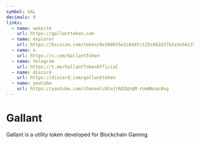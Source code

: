 ```yaml
---
symbol: GAL
decimals: 9
links:
  - name: website
    url: https://gallanttoken.com
  - name: explorer
    url: https://bscscan.com/token/0x580655e2c6d4fc125c0b2d37b2a3e56219bf9f78
  - name: x
    url: https://x.com/GallantToken
  - name: telegram
    url: https://t.me/GallantTokenOfficial
  - name: discord
    url: https://discord.com/gallanttoken
  - name: youtube
    url: https://youtube.com/channel/UCojYADZqVqM-rUwWNcqrBxg
---
```


# Gallant

Gallant is a utility token developed for Blockchain Gaming.
